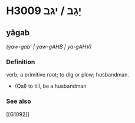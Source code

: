 # H3009 יָגַב / יגב

## yâgab

_(yaw-gab' | yaw-ɡAHB | ya-ɡAHV)_

### Definition

verb; a primitive root; to dig or plow; husbandman.

- (Qal) to till, be a husbandman
### See also

[[G1092]]


